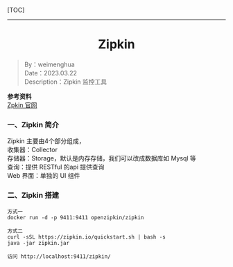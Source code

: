 [TOC]

---

<h1 align="center">Zipkin</h1>

> By：weimenghua  
> Date：2023.03.22  
> Description：Zipkin 监控工具

**参考资料**  
[Zpkin 官网](https://zipkin.io/)




### 一、Zipkin 简介
Zipkin 主要由4个部分组成，  
收集器：Collector  
存储器：Storage，默认是内存存储，我们可以改成数据库如 Mysql 等  
查询：提供 RESTful 的api 提供查询  
Web 界面：单独的 UI 组件



### 二、Zipkin 搭建
```
方式一
docker run -d -p 9411:9411 openzipkin/zipkin

方式二
curl -sSL https://zipkin.io/quickstart.sh | bash -s
java -jar zipkin.jar

访问 http://localhost:9411/zipkin/
```